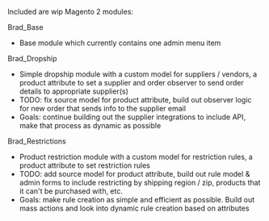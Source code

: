 Included are wip Magento 2 modules:

Brad_Base

* Base module which currently contains one admin menu item

Brad_Dropship

* Simple dropship module with a custom model for suppliers / vendors, a product attribute to set a supplier and order observer to send order details to appropriate supplier(s)
* TODO: fix source model for product attribute, build out observer logic for new order that sends info to the supplier email
* Goals: continue building out the supplier integrations to include API, make that process as dynamic as possible

Brad_Restrictions

* Product restriction module with a custom model for restriction rules, a product attribute to set restriction rules
* TODO: add source model for product attribute, build out rule model & admin forms to include restricting by shipping region / zip, products that it can't be purchased with, etc.
* Goals: make rule creation as simple and efficient as possible. Build out mass actions and look into dynamic rule creation based on attributes
